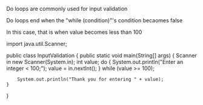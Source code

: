 Do loops are commonly used for input validation

Do loops end when the "while (condition)"'s condition becaomes false

In this case, that is when value becomes less than 100



import java.util.Scanner;

public class InputValidation
{
    public static void main(String[] args)
    {
        Scanner in new Scanner(System.in);
        int value;
        do
        {
        System.out.println("Enter an integer < 100;");
        value = in.nextInt();
        }
        while (value >= 100);

        System.out.println("Thank you for entering " + value);
    }
}